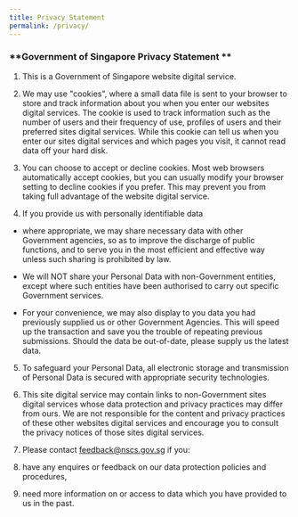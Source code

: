 ```yaml
---
title: Privacy Statement
permalink: /privacy/
---
```

### **Government of Singapore Privacy Statement **

1. This is a Government of Singapore website digital service.

2. We may use "cookies", where a small data file is sent to your browser to store and track information about you when you enter our websites digital services. The cookie is used to track information such as the number of users and their frequency of use, profiles of users and their preferred sites digital services. While this cookie can tell us when you enter our sites digital services and which pages you visit, it cannot read data off your hard disk.
 
3. You can choose to accept or decline cookies. Most web browsers automatically accept cookies, but you can usually modify your browser setting to decline cookies if you prefer. This may prevent you from taking full advantage of the website digital service.

4. If you provide us with personally identifiable data
 
* where appropriate, we may share necessary data with other Government agencies, so as to improve the discharge of public functions, and to serve you in the most efficient and effective way unless such sharing is prohibited by law.

* We will NOT share your Personal Data with non-Government entities, except where such entities have been authorised to carry out specific Government services.

* For your convenience, we may also display to you data you had previously supplied us or other Government Agencies. This will speed up the transaction and save you the trouble of repeating previous submissions. Should the data be out-of-date, please supply us the latest data.
 
5. To safeguard your Personal Data, all electronic storage and transmission of Personal Data is secured with appropriate security technologies.
 
6. This site digital service may contain links to non-Government sites digital services whose data protection and privacy practices may differ from ours. We are not responsible for the content and privacy practices of these other websites digital services and encourage you to consult the privacy notices of those sites digital services.
 
7. Please contact feedback@nscs.gov.sg  if you:
 
8. have any enquires or feedback on our data protection policies and procedures,
 
9. need more information on or access to data which you have provided to us in the past.